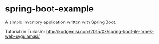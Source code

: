 # spring-boot-example
A simple inventory application written with Spring Boot.

Tutorial (in Turkish): http://kodgemisi.com/2015/08/spring-boot-ile-ornek-web-uygulamasi/
